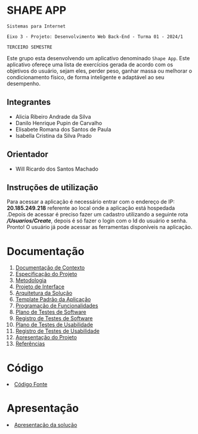 # SHAPE APP

`Sistemas para Internet`

`Eixo 3 - Projeto: Desenvolvimento Web Back-End - Turma 01 - 2024/1`

`TERCEIRO SEMESTRE`

Este grupo esta desenvolvendo um aplicativo denominado `Shape App`. Este aplicativo ofereçe uma lista de exercícios gerada de acordo com os objetivos do usuário, sejam eles,  perder peso, ganhar massa ou melhorar o condicionamento físico, de forma inteligente e adaptável ao seu desempenho.

## Integrantes

* Alicia Ribeiro Andrade da Silva
* Danilo Henrique Pupin de Carvalho
* Elisabete Romana dos Santos de Paula
* Isabella Cristina da Silva Prado

## Orientador

* Will Ricardo dos Santos Machado

## Instruções de utilização

Para acessar a aplicação é necessário entrar com o endereço de IP: **20.185.249.218** referente ao  local onde a aplicação está hospedada .Depois de acessar é preciso fazer um cadastro utilizando a seguinte rota **_/Usuarios/Create_**, depois é só fazer o login com o Id do usuário e senha. Pronto! O usuário já pode acessar as ferramentas disponíveis na aplicação. 

# Documentação

<ol>
<li><a href="docs/01-Documentação de Contexto.md"> Documentação de Contexto</a></li>
<li><a href="docs/02-Especificação do Projeto.md"> Especificação do Projeto</a></li>
<li><a href="docs/03-Metodologia.md"> Metodologia</a></li>
<li><a href="docs/04-Projeto de Interface.md"> Projeto de Interface</a></li>
<li><a href="docs/05-Arquitetura da Solução.md"> Arquitetura da Solução</a></li>
<li><a href="docs/06-Template Padrão da Aplicação.md"> Template Padrão da Aplicação</a></li>
<li><a href="docs/07-Programação de Funcionalidades.md"> Programação de Funcionalidades</a></li>
<li><a href="docs/08-Plano de Testes de Software.md"> Plano de Testes de Software</a></li>
<li><a href="docs/09-Registro de Testes de Software.md"> Registro de Testes de Software</a></li>
<li><a href="docs/10-Plano de Testes de Usabilidade.md"> Plano de Testes de Usabilidade</a></li>
<li><a href="docs/11-Registro de Testes de Usabilidade.md"> Registro de Testes de Usabilidade</a></li>
<li><a href="docs/12-Apresentação do Projeto.md"> Apresentação do Projeto</a></li>
<li><a href="docs/13-Referências.md"> Referências</a></li>
</ol>

# Código

<li><a href="src/README.md"> Código Fonte</a></li>

# Apresentação

<li><a href="presentation/README.md"> Apresentação da solução</a></li>
